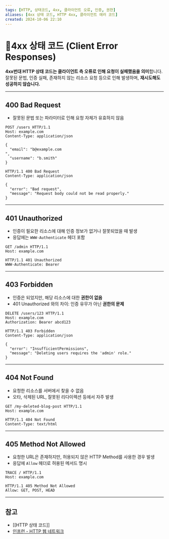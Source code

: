```yaml
---
tags: [HTTP, 상태코드, 4xx, 클라이언트 오류, 인증, 권한]
aliases: [4xx 상태 코드, HTTP 4xx, 클라이언트 에러 코드]
created: 2024-10-06 22:10
---
```


# 📘4xx 상태 코드 (Client Error Responses)

**4xx번대 HTTP 상태 코드는 클라이언트 측 오류로 인해 요청이 실패했음을 의미**합니다.  
잘못된 문법, 인증 실패, 존재하지 않는 리소스 요청 등으로 인해 발생하며, **재시도해도 성공하지 않습니다.**

---

## 400 Bad Request

- 잘못된 문법 또는 파라미터로 인해 요청 자체가 유효하지 않음

```http
POST /users HTTP/1.1
Host: example.com
Content-Type: application/json

{
  "email": "b@example.com
",
  "username": "b.smith"
}
```

```http
HTTP/1.1 400 Bad Request
Content-Type: application/json

{
  "error": "Bad request",
  "message": "Request body could not be read properly."
}
```

---

## 401 Unauthorized

- 인증이 필요한 리소스에 대해 인증 정보가 없거나 잘못되었을 때 발생
- 응답에는 `WWW-Authenticate` 헤더 포함

```http
GET /admin HTTP/1.1
Host: example.com
```

```http
HTTP/1.1 401 Unauthorized
WWW-Authenticate: Bearer
```

---

## 403 Forbidden

- 인증은 되었지만, 해당 리소스에 대한 **권한이 없음**
- 401 Unauthorized 와의 차이: 인증 유무가 아닌 **권한의 문제**

```http
DELETE /users/123 HTTP/1.1
Host: example.com
Authorization: Bearer abcd123
```

```http
HTTP/1.1 403 Forbidden
Content-Type: application/json

{
  "error": "InsufficientPermissions",
  "message": "Deleting users requires the 'admin' role."
}
```

---

## 404 Not Found

- 요청한 리소스를 서버에서 찾을 수 없음
- 오타, 삭제된 URL, 잘못된 리다이렉션 등에서 자주 발생

```http
GET /my-deleted-blog-post HTTP/1.1
Host: example.com
```

```http
HTTP/1.1 404 Not Found
Content-Type: text/html
```

---

## 405 Method Not Allowed

- 요청한 URL은 존재하지만, 허용되지 않은 HTTP Method를 사용한 경우 발생
- 응답에 `Allow` 헤더로 허용된 메서드 명시

```http
TRACE / HTTP/1.1
Host: example.com
```

```http
HTTP/1.1 405 Method Not Allowed
Allow: GET, POST, HEAD
```

---

## 참고

- [[HTTP 상태 코드]]
- [인프런 - HTTP 웹 네트워크](https://www.inflearn.com/course/http-%EC%9B%B9-%EB%84%A4%ED%8A%B8%EC%9B%8C%ED%81%AC)

